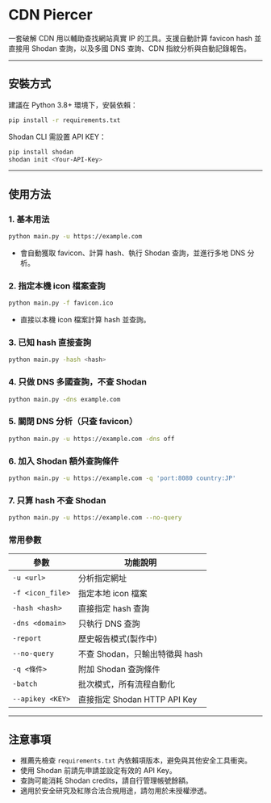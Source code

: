 # CDN Piercer

一套破解 CDN 用以輔助查找網站真實 IP 的工具。支援自動計算 favicon hash 並直接用 Shodan 查詢，以及多國 DNS 查詢、CDN 指紋分析與自動記錄報告。

---

## 安裝方式

建議在 Python 3.8+ 環境下，安裝依賴：

```bash
pip install -r requirements.txt
```

Shodan CLI 需設置 API KEY：

```bash
pip install shodan
shodan init <Your-API-Key>
```

---

## 使用方法

### 1. 基本用法

```bash
python main.py -u https://example.com
```

- 會自動獲取 favicon、計算 hash、執行 Shodan 查詢，並進行多地 DNS 分析。

### 2. 指定本機 icon 檔案查詢

```bash
python main.py -f favicon.ico
```

- 直接以本機 icon 檔案計算 hash 並查詢。

### 3. 已知 hash 直接查詢

```bash
python main.py -hash <hash>
```

### 4. 只做 DNS 多國查詢，不查 Shodan

```bash
python main.py -dns example.com
```

### 5. 關閉 DNS 分析（只查 favicon）

```bash
python main.py -u https://example.com -dns off
```

### 6. 加入 Shodan 額外查詢條件

```bash
python main.py -u https://example.com -q 'port:8080 country:JP'
```

### 7. 只算 hash 不查 Shodan

```bash
python main.py -u https://example.com --no-query
```


### 常用參數

| 參數               | 功能說明                     |
| ---------------- | ------------------------ |
| `-u <url>`       | 分析指定網址                   |
| `-f <icon_file>` | 指定本地 icon 檔案             |
| `-hash <hash>`   | 直接指定 hash 查詢             |
| `-dns <domain>`  | 只執行 DNS 查詢               |
| `-report`        | 歷史報告模式(製作中)              |
| `--no-query`     | 不查 Shodan，只輸出特徵與 hash    |
| `-q <條件>`        | 附加 Shodan 查詢條件           |
| `-batch`         | 批次模式，所有流程自動化             |
| `--apikey <KEY>` | 直接指定 Shodan HTTP API Key |

---

## 注意事項

- 推薦先檢查 `requirements.txt` 內依賴項版本，避免與其他安全工具衝突。
- 使用 Shodan 前請先申請並設定有效的 API Key。
- 查詢可能消耗 Shodan credits，請自行管理帳號餘額。
- 適用於安全研究及紅隊合法合規用途，請勿用於未授權滲透。
